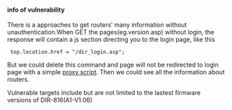 #### info of vulnerability
There is a approaches to get routers’ many information without unauthentication.When GET the pages(eg.version.asp) without login, the response will contain a js section directing you to the login page, like this
```
 top.location.href = "/dir_login.asp"; 
```

But we could delete this command and page will not be redirected to login page with a simple [proxy script](https://github.com/dahua966/Routers-vuls/blob/master/DIR-816/proxy.py). Then we could see all the information about routers.

Vulnerable targets include but are not limited to the lastest firmware versions of DIR-816(A1-V1.06)
